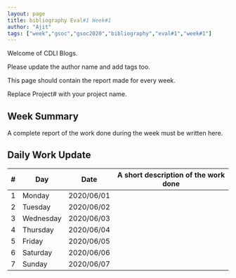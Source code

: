 ```yaml
---
layout: page
title: bibliography Eval#1 Week#1
author: "Ajit"
tags: ["week","gsoc","gsoc2020","bibliography","eval#1","week#1"]
---
```

Welcome of CDLI Blogs.

Please update the author name and add tags too. 

This page should contain the report made for every week.

Replace Project# with your project name.

## Week Summary

A complete report of the work done during the week must be written here. 


## Daily Work Update

|\#|Day|Date|A short description of the work done|  
|---	|---	|---	|---	|  
|1   	| Monday 	|   2020/06/01	|   	|  
|2   	| Tuesday  	|   2020/06/02	|   	|  
|3   	| Wednesday  	|  2020/06/03 	|   	|  
|4   	| Thursday  	|   2020/06/04	|   	|  
|5   	| Friday  	|   2020/06/05	|   	|  
|6   	| Saturday  	|   2020/06/06	|   	|  
|7   	| Sunday  	|   2020/06/07	|   	|  
